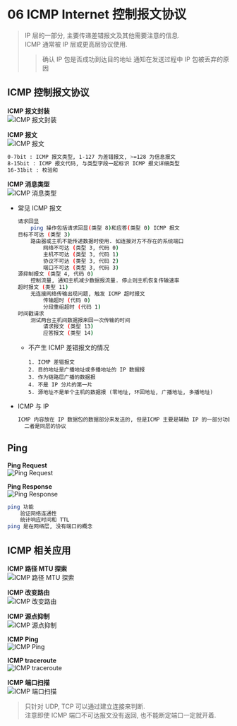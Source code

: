 # 06 ICMP Internet 控制报文协议
> IP 层的一部分, 主要传递差错报文及其他需要注意的信息.<br>
> ICMP 通常被 IP 层或更高层协议使用.
>> 确认 IP 包是否成功到达目的地址
>> 通知在发送过程中 IP 包被丢弃的原因

## ICMP 控制报文协议

**ICMP 报文封装**<br>
<img :src="$withBase('/image/network/tcpip-illustrated/06/icmp_001.png')" alt="ICMP 报文封装">

**ICMP 报文**<br>
<img :src="$withBase('/image/network/tcpip-illustrated/06/icmp_002.png')" alt="ICMP 报文">

```bash
0-7bit : ICMP 报文类型, 1-127 为差错报文, >=128 为信息报文
8-15bit : ICMP 报文代码, 与类型字段一起标识 ICMP 报文详细类型
16-31bit : 校验和
```

**ICMP 消息类型**<br>
<img :src="$withBase('/image/network/tcpip-illustrated/06/icmp_003.png')" alt="ICMP 消息类型">

* 常见 ICMP 报文

    ```bash
    请求回显
        ping 操作包括请求回显(类型 8)和应答(类型 0) ICMP 报文
    目标不可达 (类型 3)
        路由器或主机不能传递数据时使用. 如连接对方不存在的系统端口
            网络不可达 (类型 3, 代码 0)
            主机不可达 (类型 3, 代码 1)
            协议不可达 (类型 3, 代码 2)
            端口不可达 (类型 3, 代码 3)
    源抑制报文 (类型 4, 代码 0)
        控制流量, 通知主机减少数据报流量. 停止则主机恢复传输速率
    超时报文 (类型 11)
        无连接网络传输出现问题, 触发 ICMP 超时报文
            传输超时 (代码 0)
            分段重组超时 (代码 1)
    时间戳请求
        测试两台主机间数据报来回一次传输的时间
            请求报文 (类型 13)
            应答报文 (类型 14)
    ```

    - 不产生 ICMP 差错报文的情况

        ```
        1. ICMP 差错报文
        2. 目的地址是广播地址或多播地址的 IP 数据报
        3. 作为链路层广播的数据报
        4. 不是 IP 分片的第一片
        5. 源地址不是单个主机的数据报 (零地址, 环回地址, 广播地址, 多播地址)
        ```

* ICMP 与 IP

    ```bash
    ICMP 内容放在 IP 数据包的数据部分来发送的, 但是ICMP 主要是辅助 IP 的一部分功能, 所以
      二者是同层的协议
    ```

## Ping

**Ping Request**<br>
<img :src="$withBase('/image/network/tcpip-illustrated/06/icmp_ping_001.png')" alt="Ping Request">

**Ping Response**<br>
<img :src="$withBase('/image/network/tcpip-illustrated/06/icmp_ping_002.png')" alt="Ping Response">

```bash
ping 功能
    验证网络连通性
    统计响应时间和 TTL
ping 是在网络层, 没有端口的概念
```

## ICMP 相关应用

**ICMP 路径 MTU 探索**<br>
<img :src="$withBase('/image/network/tcpip-illustrated/06/icmp_004.png')" alt="ICMP 路径 MTU 探索">

**ICMP 改变路由**<br>
<img :src="$withBase('/image/network/tcpip-illustrated/06/icmp_005.png')" alt="ICMP 改变路由">

**ICMP 源点抑制**<br>
<img :src="$withBase('/image/network/tcpip-illustrated/06/icmp_006.png')" alt="ICMP 源点抑制">

**ICMP Ping**<br>
<img :src="$withBase('/image/network/tcpip-illustrated/06/icmp_007.png')" alt="ICMP Ping">

**ICMP traceroute**<br>
<img :src="$withBase('/image/network/tcpip-illustrated/06/icmp_008.png')" alt="ICMP traceroute">

**ICMP 端口扫描**<br>
<img :src="$withBase('/image/network/tcpip-illustrated/06/icmp_009.png')" alt="ICMP 端口扫描">

> 只针对 UDP, TCP 可以通过建立连接来判断.<br>
> 注意即使 ICMP 端口不可达报文没有返回, 也不能断定端口一定就开着.


